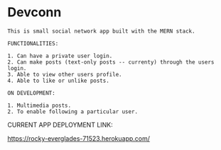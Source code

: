 # Devconn

    This is small social network app built with the MERN stack.
    
    FUNCTIONALITIES:
    
    1. Can have a private user login.
    2. Can make posts (text-only posts -- currenty) through the users login.
    3. Able to view other users profile.
    4. Able to like or unlike posts.
    
    ON DEVELOPMENT:
    
    1. Multimedia posts.
    2. To enable following a particular user.
    
   CURRENT APP DEPLOYMENT LINK:
   
   https://rocky-everglades-71523.herokuapp.com/
